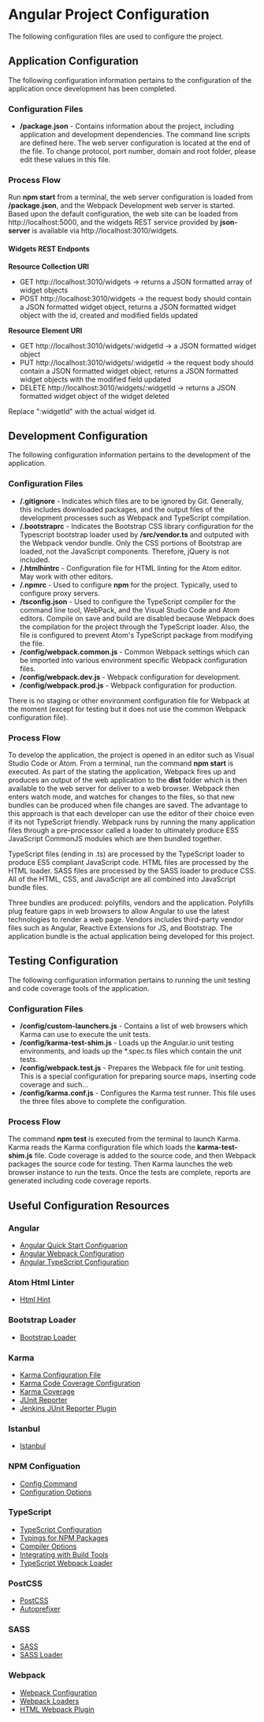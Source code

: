 # Angular Project Configuration

The following configuration files are used to configure the project.

## Application Configuration

The following configuration information pertains to the configuration of the application once development has been completed.

### Configuration Files

- **/package.json** - Contains information about the project, including application and development dependencies. The command line scripts are defined here. The web server configuration is located at the end of the file. To change protocol, port number, domain and root folder, please edit these values in this file.

### Process Flow

Run **npm start** from a terminal, the web server configuration is loaded from **/package.json**, and the Webpack Development web server is started. Based upon the default configuration, the web site can be loaded from http://localhost:5000, and the widgets REST service provided by **json-server** is available via http://localhost:3010/widgets.

#### Widgets REST Endponts

__Resource Collection URI__

- GET http://localhost:3010/widgets -> returns a JSON formatted array of widget objects
- POST http://localhost:3010/widgets -> the request body should contain a JSON formatted widget object,
returns a JSON formatted widget object with the id, created and modified fields updated

__Resource Element URI__

- GET http://localhost:3010/widgets/:widgetId -> a JSON formatted widget object
- PUT http://localhost:3010/widgets/:widgetId -> the request body should contain a JSON formatted widget object, returns a JSON formatted widget objects with the modified field updated
- DELETE http://localhost:3010/widgets/:widgetId -> returns a JSON formatted widget object of the widget deleted

Replace ":widgetId" with the actual widget id.

## Development Configuration

The following configuration information pertains to the development of the application.

### Configuration Files

- **/.gitignore** - Indicates which files are to be ignored by Git. Generally, this includes downloaded packages, and the output files of the development processes such as Webpack and TypeScript compilation.
- **/.bootstraprc** - Indicates the Bootstrap CSS library configuration for the Typescript bootstrap loader used by **/src/vendor.ts** and outputed with the Webpack vendor bundle. Only the CSS portions of Bootstrap are loaded, not the JavaScript components. Therefore, jQuery is not included. 
- **/.htmlhintrc** - Configuration file for HTML linting for the Atom editor. May work with other editors.
- **/.npmrc** - Used to configure **npm** for the project. Typically, used to configure proxy servers.
- **/tsconfig.json** - Used to configure the TypeScript compiler for the command line tool, WebPack, and the Visual Studio Code and Atom editors. Compile on save and build are disabled because Webpack does the compilation for the project through the TypeScript loader. Also, the file is configured to prevent Atom's TypeScript package from modifying the file.
- **/config/webpack.common.js** - Common Webpack settings which can be imported into various environment specific Webpack configuration files.
- **/config/webpack.dev.js** - Webpack configuration for development.
- **/config/webpack.prod.js** - Webpack configuration for production.

There is no staging or other environment configuration file for Webpack at the moment (except for testing but it does not use the common Webpack configuration file).

### Process Flow

To develop the application, the project is opened in an editor such as Visual Studio Code or Atom. From a terminal, run the command **npm start** is executed. As part of the stating the application, Webpack fires up and produces an output of the web application to the **dist** folder which is then available to the web server for deliver to a web browser. Webpack then enters watch mode, and watches for changes to the files, so that new bundles can be produced when file changes are saved. The advantage to this approach is that each developer can use the editor of their choice even if its not TypeScript friendly. Webpack runs by running the many application files through a pre-processor called a loader to ultimately produce ES5 JavaScript CommonJS modules which are then bundled together.

TypeScript files (ending in .ts) are processed by the TypeScript loader to produce ES5 compliant JavaScript code. HTML files are processed by the HTML loader. SASS files are processed by the SASS loader to produce CSS.  All of the HTML, CSS, and JavaScript are all combined into JavaScript bundle files.

Three bundles are produced: polyfills, vendors and the application. Polyfills plug feature gaps in web browsers to allow Angular to use the latest technologies to render a web page. Vendors includes third-party vendor files such as Angular, Reactive Extensions for JS, and Bootstrap. The application bundle is the actual application being developed for this project.

## Testing Configuration

The following configuration information pertains to running the unit testing and code coverage tools of the application.

### Configuration Files

- **/config/custom-launchers.js** - Contains a list of web browsers which Karma can use to execute the unit tests.
- **/config/karma-test-shim.js** - Loads up the Angular.io unit testing environments, and loads up the *.spec.ts files which contain the unit tests.
- **/config/webpack.test.js** - Prepares the Webpack file for unit testing. This is a special configuration for preparing source maps, inserting code coverage and such...
- **/config/karma.conf.js** - Configures the Karma test runner. This file uses the three files above to complete the configuration.

### Process Flow

The command **npm test** is executed from the terminal to launch Karma. Karma reads the Karma configuration file which loads the **karma-test-shim.js** file.  Code coverage is added to the source code, and then Webpack packages the source code for testing. Then Karma launches the web browser instance to run the tests. Once the tests are complete, reports are generated including code coverage reports.

## Useful Configuration Resources

### Angular

- [Angular Quick Start Configuarion](https://angular.io/docs/ts/latest/quickstart.html)
- [Angular Webpack Configuration](https://angular.io/docs/ts/latest/guide/webpack.html)
- [Angular TypeScript Configuration](https://angular.io/docs/ts/latest/guide/typescript-configuration.html)

### Atom Html Linter

- [Html Hint](https://atom.io/packages/linter-htmlhint)

### Bootstrap Loader

- [Bootstrap Loader](https://www.npmjs.com/package/bootstrap-loader)

### Karma

- [Karma Configuration File](http://karma-runner.github.io/1.0/config/configuration-file.html)
- [Karma Code Coverage Configuration](https://karma-runner.github.io/0.8/config/coverage.html)
- [Karma Coverage](https://github.com/karma-runner/karma-coverage)
- [JUnit Reporter](https://github.com/karma-runner/karma-junit-reporter)
- [Jenkins JUnit Reporter Plugin](https://wiki.jenkins-ci.org/display/JENKINS/JUnit+Plugin)

### Istanbul

- [Istanbul](https://github.com/gotwarlost/istanbul)

### NPM Configuation

- [Config Command](https://docs.npmjs.com/misc/config)
- [Configuration Options](https://docs.npmjs.com/files/npmrc)

### TypeScript

- [TypeScript Configuration](https://www.typescriptlang.org/docs/handbook/tsconfig-json.html)
- [Typings for NPM Packages](https://www.typescriptlang.org/docs/handbook/typings-for-npm-packages.html)
- [Compiler Options](https://www.typescriptlang.org/docs/handbook/compiler-options.html)
- [Integrating with Build Tools](https://www.typescriptlang.org/docs/handbook/integrating-with-build-tools.html)
- [TypeScript Webpack Loader](https://github.com/TypeStrong/ts-loader)

### PostCSS

- [PostCSS](https://github.com/postcss/postcss)
- [Autoprefixer](https://github.com/postcss/autoprefixer)

### SASS

- [SASS](http://sass-lang.com/)
- [SASS Loader](https://github.com/jtangelder/sass-loader)

### Webpack

- [Webpack Configuration](https://webpack.github.io/docs/configuration.html)
- [Webpack Loaders](https://webpack.github.io/docs/using-loaders.html)
- [HTML Webpack Plugin](https://github.com/ampedandwired/html-webpack-plugin)
